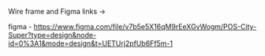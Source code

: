 Wire frame and Figma links -> 

figma -  https://www.figma.com/file/v7b5e5X16qM9rEeXGvWogm/POS-City-Super?type=design&node-id=0%3A1&mode=design&t=UETUrj2pfUb6Ff5m-1
